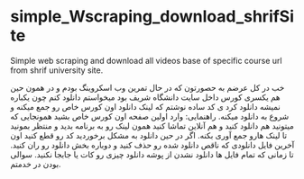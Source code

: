 # simple_Wscraping_download_shrifSite
Simple web scraping and download all videos base of specific course url from shrif university site.

خب در کل عرضم به حصورتون که در حال تمرین وب اسکروینگ بودم و در همون حین هم یکسری کورس داخل سایت دانشگاه شریف بود میخواستم دانلود کنم چون یکباره نمیشه دانلود کرد ی کد ساده نوشتم که لینک دانلود اون کورس خاص رو جمع میکنه و شروع به دانلود میکنه.
راهنمایی:
وارد اولین صفحه اون کورس خاص بشید همونجایی که میتونید هم دانلود کنید و هم آنلاین تماشا کنید همون لینک رو به برنامه بدید و منتظر بمونید تا لینک هارو جمع آوری بکنه.
اگر در حین دانلود به مشکل برخوردید کد رو قطع کنید اون آخرین فایل دانلودی که ناقص دانلود شده رو حذف کنید و دوباره بخش دانلود رو ران کنید. 
تا زمانی که تمام فایل ها دانلود نشدن از پوشه دانلود چیزی رو کات یا جابجا نکنید.
سوالی بودن در خدمتم.
